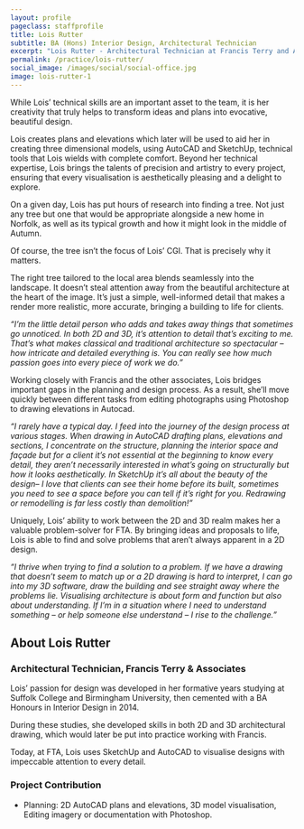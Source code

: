 ```yaml
---
layout: profile
pageclass: staffprofile
title: Lois Rutter
subtitle: BA (Hons) Interior Design, Architectural Technician
excerpt: "Lois Rutter - Architectural Technician at Francis Terry and Associates"
permalink: /practice/lois-rutter/
social_image: /images/social/social-office.jpg
image: lois-rutter-1
---
```


<p>
	While Lois’ technical skills are an important asset to the team, it is her creativity that truly helps to transform ideas and plans into evocative, beautiful design.
</p><p>
	Lois creates plans and elevations which later will be used to aid her in creating three dimensional models, using AutoCAD and SketchUp, technical tools that Lois wields with complete comfort. Beyond her technical expertise, Lois brings the talents of precision and artistry to every project, ensuring that every visualisation is aesthetically pleasing and a delight to explore.
</p><p>
	On a given day, Lois has put hours of research into finding a tree. Not just any tree but one that would be appropriate alongside a new home in Norfolk, as well as its typical growth and how it might look in the middle of Autumn.
</p><p>
	Of course, the tree isn’t the focus of Lois’ CGI. That is precisely why it matters.
</p><p>
	The right tree tailored to the local area blends seamlessly into the landscape. It doesn’t steal attention away from the beautiful architecture at the heart of the image. It’s just a simple, well-informed detail that makes a render more realistic, more accurate, bringing a building to life for clients.
</p><p>
	<em>“I’m the little detail person who adds and takes away things that sometimes go unnoticed. In both 2D and 3D, it’s attention to detail that’s exciting to me. That’s what makes classical and traditional architecture so spectacular – how intricate and detailed everything is. You can really see how much passion goes into every piece of work we do.”</em>
</p><p>
	Working closely with Francis and the other associates, Lois bridges important gaps in the planning and design process. As a result, she’ll move quickly between different tasks from editing photographs using Photoshop to drawing elevations in Autocad.
</p><p>
	<em>“I rarely have a typical day. I feed into the journey of the design process at various stages. When drawing in AutoCAD drafting plans, elevations and sections, I concentrate on the structure, planning the interior space and façade but for a client it’s not essential at the beginning to know every detail, they aren’t necessarily interested in what’s going on structurally but how it looks aesthetically. In SketchUp it’s all about the beauty of the design– I love that clients can see their home before its built, sometimes you need to see a space before you can tell if it’s right for you. Redrawing or remodelling is far less costly than demolition!”</em>
</p><p>
	Uniquely, Lois’ ability to work between the 2D and 3D realm makes her a valuable problem-solver for FTA. By bringing ideas and proposals to life, Lois is able to find and solve problems that aren’t always apparent in a 2D design.
</p><p>
	<em>“I thrive when trying to find a solution to a problem. If we have a drawing that doesn’t seem to match up or a 2D drawing is hard to interpret, I can go into my 3D software, draw the building and see straight away where the problems lie. Visualising architecture is about form and function but also about understanding. If I’m in a situation where I need to understand something – or help someone else understand  – I rise to the challenge.”</em>
</p>

<lineout></lineout>
 
<h2 class="bottom">About Lois Rutter</h2>
<h3>Architectural Technician, Francis Terry & Associates</h3>
<p>
	Lois’ passion for design was developed in her formative years studying at Suffolk College and Birmingham University, then cemented with a BA Honours in Interior Design in 2014.
</p><p>
	During these studies, she developed skills in both 2D and 3D architectural drawing, which would later be put into practice working with Francis.
</p><p>
	Today, at FTA, Lois uses SketchUp and AutoCAD to visualise designs with impeccable attention to every detail.
</p> 

<h3>Project Contribution</h3>
<ul>
	<li>Planning: 2D AutoCAD plans and elevations, 3D model visualisation, Editing imagery or documentation with Photoshop.</li>
</ul>